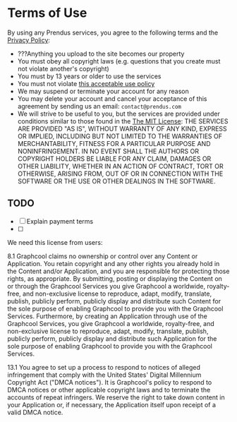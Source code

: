 # Terms of Use

By using any Prendus services, you agree to the following terms and the [Privacy Policy]():

* ???Anything you upload to the site becomes our property
* You must obey all copyright laws (e.g. questions that you create must not violate another's copyright)
* You must by 13 years or older to use the services
* You must not violate [this acceptable use policy](https://github.com/graphcool/content/blob/master/static/legal/terms.md#acceptable-use-policy)
* We may suspend or terminate your account for any reason
* You may delete your account and cancel your acceptance of this agreement by sending us an email: `contact@prendus.com`
* We will strive to be useful to you, but the services are provided under conditions similar to those found in the [The MIT License](https://opensource.org/licenses/MIT): THE SERVICES ARE PROVIDED "AS IS", WITHOUT WARRANTY OF ANY KIND, EXPRESS OR IMPLIED, INCLUDING BUT NOT LIMITED TO THE WARRANTIES OF MERCHANTABILITY, FITNESS FOR A PARTICULAR PURPOSE AND NONINFRINGEMENT. IN NO EVENT SHALL THE AUTHORS OR COPYRIGHT HOLDERS BE LIABLE FOR ANY CLAIM, DAMAGES OR OTHER LIABILITY, WHETHER IN AN ACTION OF CONTRACT, TORT OR OTHERWISE, ARISING FROM, OUT OF OR IN CONNECTION WITH THE SOFTWARE OR THE USE OR OTHER DEALINGS IN THE SOFTWARE.

## TODO

- [ ] Explain payment terms
- [ ] 

We need this license from users: 

8.1 Graphcool claims no ownership or control over any Content or Application. You retain copyright and any other rights you already hold in the Content and/or Application, and you are responsible for protecting those rights, as appropriate. By submitting, posting or displaying the Content on or through the Graphcool Services you give Graphcool a worldwide, royalty-free, and non-exclusive license to reproduce, adapt, modify, translate, publish, publicly perform, publicly display and distribute such Content for the sole purpose of enabling Graphcool to provide you with the Graphcool Services. Furthermore, by creating an Application through use of the Graphcool Services, you give Graphcool a worldwide, royalty-free, and non-exclusive license to reproduce, adapt, modify, translate, publish, publicly perform, publicly display and distribute such Application for the sole purpose of enabling Graphcool to provide you with the Graphcool Services.

13.1 You agree to set up a process to respond to notices of alleged infringement that comply with the United States' Digital Millennium Copyright Act ("DMCA notices"). It is Graphcool's policy to respond to DMCA notices or other applicable copyright laws and to terminate the accounts of repeat infringers. We reserve the right to take down content in your Application or, if necessary, the Application itself upon receipt of a valid DMCA notice.
